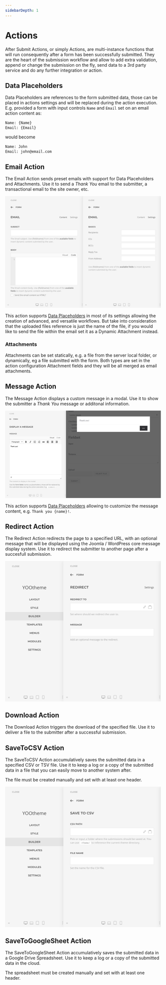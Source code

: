 ```yaml
---
sidebarDepth: 1
---
```


# Actions

After Submit Actions, or simply Actions, are multi-instance functions that will run consequently after a form has been successfully submitted. They are the heart of the submission workflow and allow to add extra validation, append or change the submission on the fly, send data to a 3rd party service and do any further integration or action.

## Data Placeholders

Data Placeholders are references to the form submitted data, those can be placed in actions settings and will be replaced during the action execution. E.g. provided a form with input controls `Name` and `Email` set on an email action content as:

```
Name: {Name}
Email: {Email}
```

would become

```
Name: John
Email: john@email.com
```

## Email Action

The Email Action sends preset emails with support for Data Placeholders and Attachments. Use it to send a _Thank You_ email to the submitter, a transactional email to the site owner, etc.

![Email Form Action](./assets/actions/email.png)

This action supports [Data Placeholders](#data-placeholders) in most of its settings allowing the creation of advanced, and versatile workflows. But take into consideration that the uploaded files reference is just the name of the file, if you would like to send the file within the email set it as a Dynamic Attachment instead.

### Attachments

Attachments can be set statically, e.g. a file from the server local folder, or dynamically, eg a file submitted with the form. Both types are set in the action configuration Attachment fields and they will be all merged as email attachments.

## Message Action

The Message Action displays a custom message in a modal. Use it to show the submitter a _Thank You_ message or additonal information.

![Message Form Action](./assets/actions/message.png)

This action supports [Data Placeholders](#data-placeholders) allowing to customize the message content, e.g. `Thank you {name}!`.

## Redirect Action

The Redirect Action redirects the page to a specified URL, with an optional message that will be displayed using the Joomla / WordPress core message display system. Use it to redirect the submitter to another page after a succesfull submission.

![Redirect Form Action](./assets/actions/redirect.png)

## Download Action

The Download Action triggers the download of the specified file. Use it to deliver a file to the submitter after a successful submission.

## SaveToCSV Action

The SaveToCSV Action accumulatively saves the submitted data in a specified CSV or TSV file. Use it to keep a log or a copy of the submitted data in a file that you can easily move to another system after.

The file must be created manually and set with at least one header.

![Save to CSV Form Action](./assets/actions/savetocsv.png)

## SaveToGoogleSheet Action

The SaveToGoogleSheet Action accumulatively saves the submitted data in a Google Drive Spreadsheet. Use it to keep a log or a copy of the submitted data in the cloud.

The spreadsheet must be created manually and set with at least one header.
